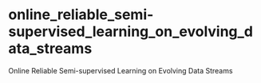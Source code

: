 # online_reliable_semi-supervised_learning_on_evolving_data_streams
Online Reliable Semi-supervised Learning on Evolving Data Streams
